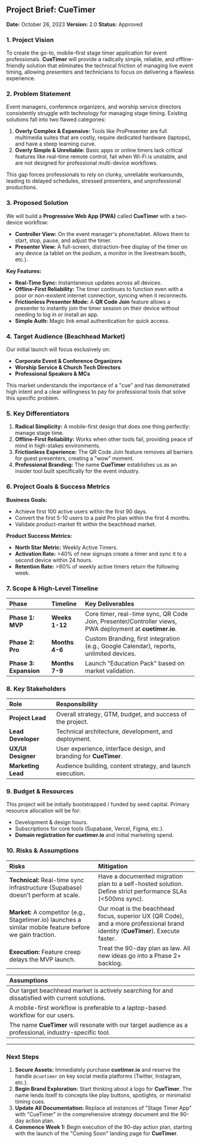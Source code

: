 ## **Project Brief: CueTimer**

**Date:** October 26, 2023
**Version:** 2.0
**Status:** Approved

### 1. Project Vision

To create the go-to, mobile-first stage timer application for event professionals. **CueTimer** will provide a radically simple, reliable, and offline-friendly solution that eliminates the technical friction of managing live event timing, allowing presenters and technicians to focus on delivering a flawless experience.

### 2. Problem Statement

Event managers, conference organizers, and worship service directors consistently struggle with technology for managing stage timing. Existing solutions fall into two flawed categories:
1.  **Overly Complex & Expensive:** Tools like ProPresenter are full multimedia suites that are costly, require dedicated hardware (laptops), and have a steep learning curve.
2.  **Overly Simple & Unreliable:** Basic apps or online timers lack critical features like real-time remote control, fail when Wi-Fi is unstable, and are not designed for professional multi-device workflows.

This gap forces professionals to rely on clunky, unreliable workarounds, leading to delayed schedules, stressed presenters, and unprofessional productions.

### 3. Proposed Solution

We will build a **Progressive Web App (PWA)** called **CueTimer** with a two-device workflow:

*   **Controller View:** On the event manager's phone/tablet. Allows them to start, stop, pause, and adjust the timer.
*   **Presenter View:** A full-screen, distraction-free display of the timer on any device (a tablet on the podium, a monitor in the livestream booth, etc.).

**Key Features:**
*   **Real-Time Sync:** Instantaneous updates across all devices.
*   **Offline-First Reliability:** The timer continues to function even with a poor or non-existent internet connection, syncing when it reconnects.
*   **Frictionless Presenter Mode:** A **QR Code Join** feature allows a presenter to instantly join the timer session on their device without needing to log in or install an app.
*   **Simple Auth:** Magic link email authentication for quick access.

### 4. Target Audience (Beachhead Market)

Our initial launch will focus exclusively on:
*   **Corporate Event & Conference Organizers**
*   **Worship Service & Church Tech Directors**
*   **Professional Speakers & MCs**

This market understands the importance of a "cue" and has demonstrated high intent and a clear willingness to pay for professional tools that solve this specific problem.

### 5. Key Differentiators

1.  **Radical Simplicity:** A mobile-first design that does one thing perfectly: manage stage time.
2.  **Offline-First Reliability:** Works when other tools fail, providing peace of mind in high-stakes environments.
3.  **Frictionless Experience:** The QR Code Join feature removes all barriers for guest presenters, creating a "wow" moment.
4.  **Professional Branding:** The name **CueTimer** establishes us as an insider tool built specifically for the event industry.

### 6. Project Goals & Success Metrics

**Business Goals:**
*   Achieve first 100 active users within the first 90 days.
*   Convert the first 5-10 users to a paid Pro plan within the first 4 months.
*   Validate product-market fit within the beachhead market.

**Product Success Metrics:**
*   **North Star Metric:** Weekly Active Timers.
*   **Activation Rate:** >40% of new signups create a timer and sync it to a second device within 24 hours.
*   **Retention Rate:** >60% of weekly active timers return the following week.

### 7. Scope & High-Level Timeline

| Phase | Timeline | Key Deliverables |
| :--- | :--- | :--- |
| **Phase 1: MVP** | **Weeks 1-12** | Core timer, real-time sync, QR Code Join, Presenter/Controller views, PWA deployment at **cuetimer.io**. |
| **Phase 2: Pro** | **Months 4-6** | Custom Branding, first integration (e.g., Google Calendar), reports, unlimited devices. |
| **Phase 3: Expansion** | **Months 7-9** | Launch "Education Pack" based on market validation. |

### 8. Key Stakeholders

| Role | Responsibility |
| :--- | :--- |
| **Project Lead** | Overall strategy, GTM, budget, and success of the project. |
| **Lead Developer** | Technical architecture, development, and deployment. |
| **UX/UI Designer** | User experience, interface design, and branding for **CueTimer**. |
| **Marketing Lead** | Audience building, content strategy, and launch execution. |

### 9. Budget & Resources

This project will be initially bootstrapped / funded by seed capital. Primary resource allocation will be for:
*   Development & design hours.
*   Subscriptions for core tools (Supabase, Vercel, Figma, etc.).
*   **Domain registration for cuetimer.io** and initial marketing spend.

### 10. Risks & Assumptions

| Risks | Mitigation |
| :--- | :--- |
| **Technical:** Real-time sync infrastructure (Supabase) doesn't perform at scale. | Have a documented migration plan to a self-hosted solution. Define strict performance SLAs (<500ms sync). |
| **Market:** A competitor (e.g., Stagetimer.io) launches a similar mobile feature before we gain traction. | Our moat is the beachhead focus, superior UX (QR Code), and a more professional brand identity (**CueTimer**). Execute faster. |
| **Execution:** Feature creep delays the MVP launch. | Treat the 90-day plan as law. All new ideas go into a Phase 2+ backlog. |

| Assumptions |
| :--- |
| Our target beachhead market is actively searching for and dissatisfied with current solutions. |
| A mobile-first workflow is preferable to a laptop-based workflow for our users. |
| The name **CueTimer** will resonate with our target audience as a professional, industry-specific tool. |

---

### **Next Steps**

1.  **Secure Assets:** Immediately purchase **cuetimer.io** and reserve the handle `@cuetimer` on key social media platforms (Twitter, Instagram, etc.).
2.  **Begin Brand Exploration:** Start thinking about a logo for **CueTimer**. The name lends itself to concepts like play buttons, spotlights, or minimalist timing cues.
3.  **Update All Documentation:** Replace all instances of "Stage Timer App" with "CueTimer" in the comprehensive strategy document and the 90-day action plan.
4.  **Commence Week 1:** Begin execution of the 90-day action plan, starting with the launch of the "Coming Soon" landing page for **CueTimer**.